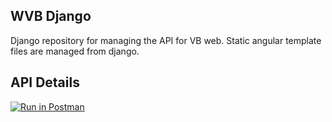 ## WVB Django

Django repository for managing the API for VB web. Static angular template files are managed from django.

## API Details

[![Run in Postman](https://run.pstmn.io/button.svg)](https://god.postman.co/run-collection/76a3c0e9b1fe2872f695)

